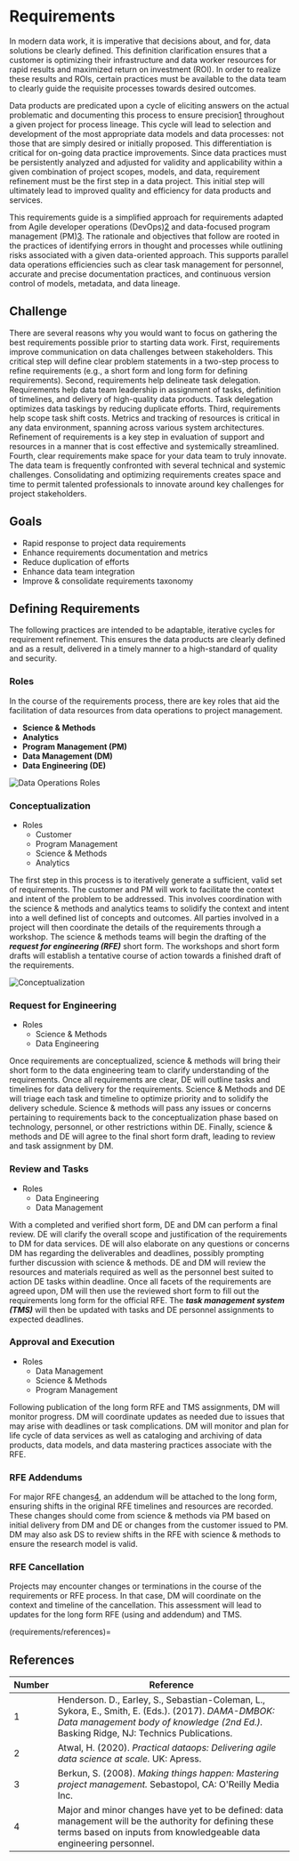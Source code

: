 # Requirements

In modern data work, it is imperative that decisions about, and for, data solutions be clearly defined. This definition clarification ensures that a customer is optimizing their infrastructure and data worker resources for rapid results and maximized return on investment (ROI). In order to realize these results and ROIs, certain practices must be available to the data team to clearly guide the requisite processes towards desired outcomes.

Data products are predicated upon a cycle of eliciting answers on the actual problematic and documenting this process to ensure precision[1](requirements/references) throughout a given project for process lineage. This cycle will lead to selection and development of the most appropriate data models and data processes: not those that are simply desired or initially proposed. This differentiation is critical for on-going data practice improvements. Since data practices must be persistently analyzed and adjusted for validity and applicability within a given combination of project scopes, models, and data, requirement refinement must be the first step in a data project. This initial step will ultimately lead to improved quality and efficiency for data products and services.

This requirements guide is a simplified approach for requirements adapted from Agile developer operations (DevOps)[2](requirements/references) and data-focused program management (PM)[3](requirements/references). The rationale and objectives that follow are rooted in the practices of identifying errors in thought and processes while outlining risks associated with a given data-oriented approach. This supports parallel data operations efficiencies such as clear task management for personnel, accurate and precise documentation practices, and continuous version control of models, metadata, and data lineage.

## Challenge

There are several reasons why you would want to focus on gathering the best requirements possible prior to starting data work. First, requirements improve communication on data challenges between stakeholders. This critical step will define clear problem statements in a two-step process to refine requirements (e.g., a short form and long form for defining requirements). Second, requirements help delineate task delegation. Requirements help data team leadership in assignment of tasks, definition of timelines, and delivery of high-quality data products. Task delegation optimizes data taskings by reducing duplicate efforts. Third, requirements help scope task shift costs. Metrics and tracking of resources is critical in any data environment, spanning across various system architectures. Refinement of requirements is a key step in evaluation of support and resources in a manner that is cost effective and systemically streamlined. Fourth, clear requirements make space for your data team to truly innovate. The data team is frequently confronted with several technical and systemic challenges. Consolidating and optimizing requirements creates space and time to permit talented professionals to innovate around key challenges for project stakeholders.

## Goals

* Rapid response to project data requirements
* Enhance requirements documentation and metrics
* Reduce duplication of efforts
* Enhance data team integration
* Improve & consolidate requirements taxonomy

## Defining Requirements

The following practices are intended to be adaptable, iterative cycles for requirement refinement. This ensures the data products are clearly defined and as a result, delivered in a timely manner to a high-standard of quality and security.

### Roles

In the course of the requirements process, there are key roles that aid the facilitation of data resources from data operations to project management.

* __Science & Methods__ 
* __Analytics__ 
* __Program Management (PM)__ 
* __Data Management (DM)__ 
* __Data Engineering (DE)__

![Data Operations Roles](static/images/certus_logo.png)

### Conceptualization

* Roles
  * Customer
  * Program Management
  * Science & Methods
  * Analytics

The first step in this process is to iteratively generate a sufficient, valid set of requirements. The customer and PM will work to facilitate the context and intent of the problem to be addressed. This involves coordination with the science & methods and analytics teams to solidify the context and intent into a well defined list of concepts and outcomes. All parties involved in a project will then coordinate the details of the requirements through a workshop. The science & methods teams will begin the drafting of the _**request for engineering (RFE)**_ short form. The workshops and short form drafts will establish a tentative course of action towards a finished draft of the requirements.

![Conceptualization](static/images/certus_logo.png)

### Request for Engineering

* Roles
  * Science & Methods
  * Data Engineering

Once requirements are conceptualized, science & methods will bring their short form to the data engineering team to clarify understanding of the requirements. Once all requirements are clear, DE will outline tasks and timelines for data delivery for the requirements. Science & Methods and DE will triage each task and timeline to optimize priority and to solidify the delivery schedule. Science & methods will pass any issues or concerns pertaining to requirements back to the conceptualization phase based on technology, personnel, or other restrictions within DE. Finally, science & methods and DE will agree to the final short form draft, leading to review and task assignment by DM.

### Review and Tasks

* Roles
  * Data Engineering
  * Data Management

With a completed and verified short form, DE and DM can perform a final review. DE will clarify the overall scope and justification of the requirements to DM for data services. DE will also elaborate on any questions or concerns DM has regarding the deliverables and deadlines, possibly prompting further discussion with science & methods. DE and DM will review the resources and materials required as well as the personnel best suited to action DE tasks within deadline. Once all facets of the requirements are agreed upon, DM will then use the reviewed short form to fill out the requirements long form for the official RFE. The _**task management system (TMS)**_ will then be updated with tasks and DE personnel assignments to expected deadlines.

### Approval and Execution

* Roles
  * Data Management
  * Science & Methods
  * Program Management

Following publication of the long form RFE and TMS assignments, DM will monitor progress. DM will coordinate updates as needed due to issues that may arise with deadlines or task complications. DM will monitor and plan for life cycle of data services as well as cataloging and archiving of data products, data models, and data mastering practices associate with the RFE.

### RFE Addendums

For major RFE changes[4](requirements/references), an addendum will be attached to the long form, ensuring shifts in the original RFE timelines and resources are recorded. These changes should come from science & methods via PM based on initial delivery from DM and DE or changes from the customer issued to PM. DM may also ask DS to review shifts in the RFE with science & methods to ensure the research model is valid.

### RFE Cancellation

Projects may encounter changes or terminations in the course of the requirements or RFE process. In that case, DM will coordinate on the context and timeline of the cancellation. This assessment will lead to updates for the long form RFE (using and addendum) and TMS.

(requirements/references)=

## References

Number|Reference
--|--
1|Henderson. D., Earley, S., Sebastian-Coleman, L., Sykora, E., Smith, E. (Eds.). (2017). *DAMA-DMBOK: Data management body of knowledge (2nd Ed.).* Basking Ridge, NJ: Technics Publications.
2|Atwal, H. (2020). *Practical dataops: Delivering agile data science at scale.* UK: Apress.
3|Berkun, S. (2008). *Making things happen: Mastering project management.* Sebastopol, CA: O'Reilly Media Inc.
4|Major and minor changes have yet to be defined: data management will be the authority for defining these terms based on inputs from knowledgeable data engineering personnel.
